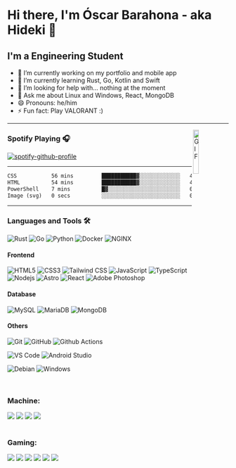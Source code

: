 # Hi there, I'm Óscar Barahona - aka Hideki 👋

## I'm a Engineering Student 

- 🔭 I’m currently working on my portfolio and mobile app
- 🌱 I’m currently learning Rust, Go, Kotlin and Swift
- 🤔 I’m looking for help with... nothing at the moment
- 💬 Ask me about Linux and Windows, React, MongoDB
- 😄 Pronouns: he/him
- ⚡ Fun fact: Play VALORANT :)

---

<img align="right" alt="GIF" width="16%" src="./assets/spotify.gif" />

### Spotify Playing 🎧

[![spotify-github-profile](https://spotify-github-profile.kittinanx.com/api/view?uid=oscarbarahona2006&cover_image=true&theme=novatorem&show_offline=true&background_color=121212&interchange=true&bar_color=53b14f&bar_color_cover=true)](https://open.spotify.com/user/oscarbarahona2006)

---

<!--START_SECTION:waka-->

```txt
CSS           56 mins         ███████████▓░░░░░░░░░░░░░   47.28 %
HTML          54 mins         ███████████▓░░░░░░░░░░░░░   46.05 %
PowerShell    7 mins          █▓░░░░░░░░░░░░░░░░░░░░░░░   06.46 %
Image (svg)   0 secs          ░░░░░░░░░░░░░░░░░░░░░░░░░   00.21 %
```

<!--END_SECTION:waka-->

---

### Languages and Tools 🛠 

![Rust](https://img.shields.io/badge/Rust-000000?style=flat-square&logo=Rust&logoColor=orange)
![Go](https://img.shields.io/badge/Go-000000?style=flat-square&logo=Go)
![Python](https://img.shields.io/badge/Python-3776AB?style=flat-square&logo=Python&logoColor=white)
![Docker](https://img.shields.io/badge/-Docker-black?style=flat-square&logo=docker)
![NGINX](http://img.shields.io/badge/-NGINX-269539?style=flat-square&logo=nginx&logoColor=ffffff)

#### Frontend
![HTML5](https://img.shields.io/badge/-HTML5-%23E44D27?style=flat-square&logo=html5&logoColor=ffffff)
![CSS3](https://img.shields.io/badge/-CSS3-%231572B6?style=flat-square&logo=css)
![Tailwind CSS](https://img.shields.io/badge/Tailwind-CSS-%231572B6?style=flat-square&logo=tailwind-css)
![JavaScript](https://img.shields.io/badge/-JavaScript-%23F7DF1C?style=flat-square&logo=javascript&logoColor=000000&labelColor=%23F7DF1C&color=%23FFCE5A)
![TypeScript](https://img.shields.io/badge/-TypeScript-%233178C6?style=flat-square&logo=typescript&logoColor=ffffff&labelColor=%233178C6&color=%233178C6)
![Nodejs](https://img.shields.io/badge/-Nodejs-black?style=flat-square&logo=Node.js)
![Astro](https://img.shields.io/badge/Astro-%23282C34?style=flat-square&logo=astro)
![React](https://img.shields.io/badge/-React-%23282C34?style=flat-square&logo=react)
![Adobe Photoshop](http://img.shields.io/badge/-Adobe%20Photoshop-26C9FF?style=flat-square&logo=photoshop&logoColor=ffffff)

#### Database
![MySQL](https://img.shields.io/badge/-MySQL-gray?style=flat-square&logo=mysql)
![MariaDB](https://img.shields.io/badge/-MariaDB-blue?style=flat-square&logo=mariadb)
![MongoDB](https://img.shields.io/badge/-MongoDB-black?style=flat-square&logo=mongodb)

#### Others
![Git](https://img.shields.io/badge/-Git-%23F05032?style=flat-square&logo=git&logoColor=%23ffffff)
![GitHub](https://img.shields.io/badge/-GitHub-181717?style=flat-square&logo=github)
![Github Actions](http://img.shields.io/badge/-Github%20Actions-2088FF?style=flat-square&logo=github-actions&logoColor=ffffff)

![VS Code](http://img.shields.io/badge/-VS%20Code-007ACC?style=flat-square&logo=visual-studio-code&logoColor=ffffff)
![Android Studio](http://img.shields.io/badge/-Android%20Studio-3DDC84?style=flat-square&logo=android-studio&logoColor=ffffff)

![Debian](http://img.shields.io/badge/-Debian-A81D33?style=flat-square&logo=debian&logoColor=ffffff)
![Windows](http://img.shields.io/badge/-Windows-0078D6?style=flat-square&logo=windows&logoColor=ffffff)

<br/>

### Machine:
<div display="flex">
  <img src="https://img.shields.io/badge/windows-ASUS%20TUF%20FX506HF-%23F50F0F.svg?&style=for-the-badge&logo=windows10&logoColor=white" />
  <img src="https://img.shields.io/badge/archlinux-ASUS%20TUF%20FX506HF-%230079c1.svg?&style=for-the-badge&logo=arch-linux&logoColor=white">
  <img src="https://img.shields.io/badge/intel-core%20i5%2011th-%230071C5.svg?&style=for-the-badge&logo=intel&logoColor=white" />
  <img src="https://img.shields.io/badge/nvidia-GeForce%20rtx2050-%2376B900.svg?&style=for-the-badge&logo=nvidia&logoColor=white" />
</div>
<br>

### Gaming:
<div display="flex">
  <img src="https://img.shields.io/badge/Steam-%23000000.svg?&style=for-the-badge&logo=steam" />
  <img src="https://img.shields.io/badge/epic%20games%20-%23000000.svg?&style=for-the-badge&logo=epic%20games"/>
  <img src="https://img.shields.io/badge/counter%20strike-%23000000.svg?&style=for-the-badge&logo=counter-strike" />
  <img src="https://img.shields.io/badge/Valorant-%23000000.svg?&style=for-the-badge&logo=valorant&logoColor=white" />
  <img src="https://img.shields.io/badge/GTA5-%23000000.svg?&style=for-the-badge" />
  <img src="https://img.shields.io/badge/Call%20Of%20Duty%20WARZONE-%23000000.svg?&style=for-the-badge" />
</div>
 
